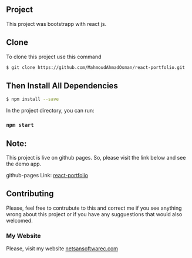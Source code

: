 
## Project
This project was bootstrapp with react js.


## Clone

To clone this project use this command

```bash
$ git clone https://github.com/MahmoudAhmadOsman/react-portfolio.git
```


## Then Install All Dependencies

```bash
$ npm install --save
```

In the project directory, you can run:

### `npm start`




## Note:

This project is live on github pages. So, please visit the link below and see the demo app.

github-pages Link: [react-portfolio](https://mahmoudahmadosman.github.io/)

## Contributing

Please, feel free to contrubute to this and correct me if you see anything wrong about this project or if you have any sugguestions that would also welcomed.

### My Website

Please, visit my website
[netsansoftwarec.com](https://www.netsansoftware.com/)